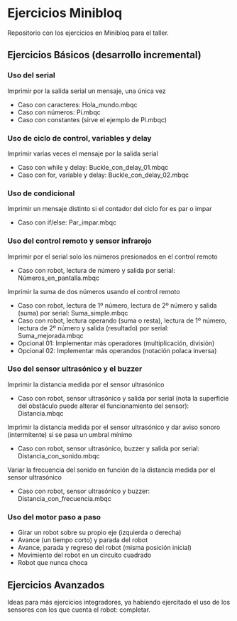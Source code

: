 # Ejercicios Minibloq
Repositorio con los ejercicios en Minibloq para el taller.

## Ejercicios Básicos (desarrollo incremental)

### Uso del serial
Imprimir por la salida serial un mensaje, una única vez
* Caso con caracteres: Hola_mundo.mbqc
* Caso con números: Pi.mbqc
* Caso con constantes (sirve el ejemplo de Pi.mbqc)

### Uso de ciclo de control, variables y delay
Imprimir varias veces el mensaje por la salida serial
* Caso con while y delay: Buckle_con_delay_01.mbqc
* Caso con for, variable y delay: Buckle_con_delay_02.mbqc

### Uso de condicional
Imprimir un mensaje distinto si el contador del ciclo for es par o impar
* Caso con if/else: Par_impar.mbqc

### Uso del control remoto y sensor infrarojo
Imprimir por el serial solo los números presionados en el control remoto
* Caso con robot, lectura de número y salida por serial: Números_en_pantalla.mbqc

Imprimir la suma de dos números usando el control remoto
* Caso con robot, lectura de 1º número, lectura de 2º número y salida (suma) por serial: Suma_simple.mbqc
* Caso con robot, lectura operando (suma o resta), lectura de 1º número, lectura de 2º número y salida (resultado) por serial: Suma_mejorada.mbqc
* Opcional 01: Implementar más operadores (multiplicación, división)
* Opcional 02: Implementar más operandos (notación polaca inversa)

### Uso del sensor ultrasónico y el buzzer
Imprimir la distancia medida por el sensor ultrasónico
* Caso con robot, sensor ultrasónico y salida por serial (nota la superficie del obstáculo puede alterar el funcionamiento del sensor): Distancia.mbqc

Imprimir la distancia medida por el sensor ultrasónico y dar aviso sonoro (intermitente) si se pasa un umbral mínimo
* Caso con robot, sensor ultrasónico, buzzer y salida por serial: Distancia_con_sonido.mbqc

Variar la frecuencia del sonido en función de la distancia medida por el sensor ultrasónico
* Caso con robot, sensor ultrasónico y buzzer: Distancia_con_frecuencia.mbqc

### Uso del motor paso a paso
* Girar un robot sobre su propio eje (izquierda o derecha)
* Avance (un tiempo corto) y parada del robot
* Avance, parada y regreso del robot (misma posición inicial)
* Movimiento del robot en un circuito cuadrado
* Robot que nunca choca

## Ejercicios Avanzados
Ideas para más ejercicios integradores, ya habiendo ejercitado el uso de los sensores con los que cuenta el robot: completar.

